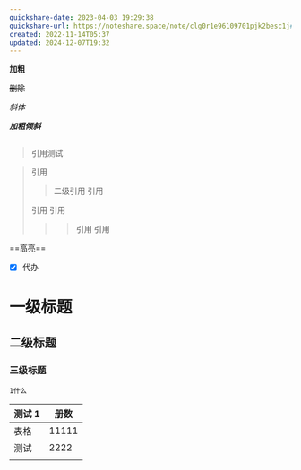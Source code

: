 ```yaml
---
quickshare-date: 2023-04-03 19:29:38
quickshare-url: https://noteshare.space/note/clg0r1e96109701pjk2besc1j#g3UIU4pKDWrYcXw7eRCDHBEQz5l8IryW/d+od/6+KTE
created: 2022-11-14T05:37
updated: 2024-12-07T19:32
---
```

**加粗**

~~删除~~

*斜体*

***加粗倾斜***

```代码块
```

>引用测试

>引用
>>二级引用
>>引用
>
>引用
>引用
>>>引用
>>>引用
>>>

==高亮==



- [x] 代办


# 一级标题

## 二级标题

### 三级标题



	1什么



| 测试 1 | 册数    |
| ---- | ----- |
| 表格   | 11111 |
| 测试   | 2222  |
|      |       |
